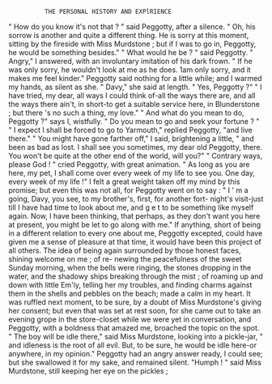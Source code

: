               THE PERSONAL HISTORY AND EXPlRIENCE

  "   How do you know it's not that ? " said Peggotty, after a silence.
   "  Oh, his sorrow is another and quite a different thing. He is sorry at
this moment, sitting by the fireside with Miss Murdstone ; but if I was to
go in, Peggotty, he would be something besides."
    " What would he be ? " said Peggotty.
   " Angry," I answered, with an involuntary imitation of his dark frown.
" If he was only sorry, he wouldn't look at me as he does. 1am only
sorry, and it makes me feel kinder."
   Peggotty said nothing for a little while; and I warmed my hands, as
silent as she.
    " Davy," she said at length.
   " Yes, Peggotty ?"
    " I have tried, my dear, all ways I could think of-all     the ways there
are, and all the ways there ain't, in short-to get a suitable service here,
in Blunderstone ; but there 's no such a thing, my love."
   " And what do you mean to do, Peggotty ?" says I, wistfully. " Do
you mean to go and seek your fortune ? "
   " I expect I shall be forced to go to Yarmouth," replied Peggotty, "and
live there."
   " You might have gone farther off," I said, brightening a little, " and
been as bad as lost. I shall see you sometimes, my dear old Peggotty,
there. You won't be quite at the other end of the world, will you?"
   " Contrary ways, please God ! " cried Peggotty, with great animation.
 " As long as you are here, my pet, I shall come over every week of my
life to see you. One day, every week of my life !"
   I feIt a great weight taken off my mind by this promise; but even this
was not all, for Peggotty went on to say :
   " I ' m a going, Davy, you see, to my brother's, first, for another fort-
night's visit-just till I have had time to look about me, and g e t to be
something like myself again. Now, I have been thinking, that perhaps, as
they don't want you here at present, you might be let to go along with
me."
   If anything, short of being in a different relation to every one about
me, Peggotty excepted, could have given me a sense of pleasure at that
time, it would have been this project of all others. The idea of being
again surrounded by those honest faces, shining welcome on me ; of re-
newing the peacefulness of the sweet Sunday morning, when the bells
were ringing, the stones dropping in the water, and the shadowy ships
breaking through the mist ; of roaming up and down with little Em'ly,
telling her my troubles, and finding charms against them in the shells and
pebbles on the beach; made a calm in my heart. It was ruffled next
 moment, to be sure, by a doubt of Miss Murdstone's giving her consent;
but even that was set at rest soon, for she came out to take an evening
grope in the store-closet while we were yet in conversation, and Peggotty,
with a boldness that amazed me, broached the topic on the spot.
   " The boy will be idle there," said Miss Murdstone, looking into a
pickle-jar, " and idleness is the root of all evil. But, to be sure, he would
be idle here-or anywhere, in my opinion."
   Peggotty had an angry answer ready, I could see; but she swallowed it
for my sake, and remained silent.
    "Humph ! " said Miss Murdstone, still keeping her eye on the pickles ;
